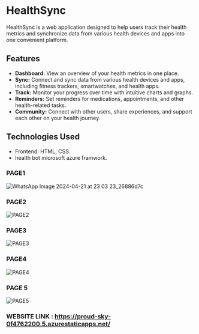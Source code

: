 # HealthSync

HealthSync is a web application designed to help users track their health metrics and synchronize data from various health devices and apps into one convenient platform.

## Features

- **Dashboard:** View an overview of your health metrics in one place.
- **Sync:** Connect and sync data from various health devices and apps, including fitness trackers, smartwatches, and health apps.
- **Track:** Monitor your progress over time with intuitive charts and graphs.
- **Reminders:** Set reminders for medications, appointments, and other health-related tasks.
- **Community:** Connect with other users, share experiences, and support each other on your health journey.

## Technologies Used

- Frontend: HTML, CSS.
- health bot microsoft azure framwork.
### PAGE1
![WhatsApp Image 2024-04-21 at 23 03 23_26886d7c](https://github.com/Lohithchowdari/HealthSync/assets/113517733/d12ec4db-a7f2-4dce-9929-6fdf3cc21436)
### PAGE2
![PAGE2](https://github.com/Lohithchowdari/HealthSync/assets/113517733/ca7aff8f-8bc1-400d-be33-f010e231e92f)
### PAGE3
![PAGE3](https://github.com/Lohithchowdari/HealthSync/assets/113517733/c3cfb29d-a440-4847-9517-38ad53878c1c)
### PAGE4
![PAGE4](https://github.com/Lohithchowdari/HealthSync/assets/113517733/1b3cc894-2538-4ce5-87d5-156216ca6544)
### PAGE 5
![PAGE5](https://github.com/Lohithchowdari/HealthSync/assets/113517733/0629a980-ca9b-485a-93d3-7c4da3226ee6)
### WEBSITE LINK : https://proud-sky-0f4762200.5.azurestaticapps.net/
